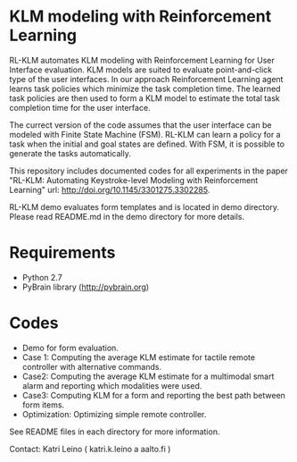 # KLM modeling with Reinforcement Learning

RL-KLM automates KLM modeling with Reinforcement Learning for User Interface evaluation. KLM models are suited to evaluate point-and-click type of the user interfaces. In our approach Reinforcement Learning agent learns task policies which minimize the task completion time. The learned task policies are then used to form a KLM model to estimate the total task completion time for the user interface.

The currect version of the code assumes that the user interface can be modeled with Finite State Machine (FSM). RL-KLM can learn a policy for a task when the initial and goal states are defined. With FSM, it is possible to generate the tasks automatically.

This repository includes documented codes for all experiments in the paper "RL-KLM: Automating Keystroke-level Modeling with Reinforcement Learning" url: http://doi.org/10.1145/3301275.3302285.

RL-KLM demo evaluates form templates and is located in demo directory. Please read README.md in the demo directory for more details. 

# Requirements
* Python 2.7
* PyBrain library (http://pybrain.org)

# Codes
* Demo for form evaluation.
* Case 1: Computing the average KLM estimate for tactile remote controller with alternative commands.
* Case2: Computing the average KLM estimate for a multimodal smart alarm and reporting which modalities were used.
* Case3: Computing KLM for a form and reporting the best path between form items.
* Optimization: Optimizing simple remote controller.

See README files in each directory for more information.

Contact: Katri Leino ( katri.k.leino a aalto.fi )

